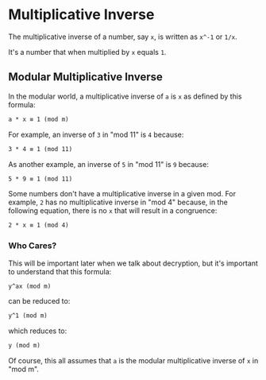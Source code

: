 # Multiplicative Inverse

The multiplicative inverse of a number, say `x`, is written as `x^-1` or `1/x`.

It's a number that when multiplied by `x` equals `1`.

## Modular Multiplicative Inverse

In the modular world, a multiplicative inverse of `a` is `x` as defined by this formula:

```txt
a * x ≡ 1 (mod m)
```

For example, an inverse of `3` in "mod 11" is `4` because:

```txt
3 * 4 ≡ 1 (mod 11)
```

As another example, an inverse of `5` in "mod 11" is `9` because:

```txt
5 * 9 ≡ 1 (mod 11)
```

Some numbers don't have a multiplicative inverse in a given mod. For example, `2` has no multiplicative inverse in "mod 4" because, in the following equation, there is no `x` that will result in a congruence:

```txt
2 * x ≡ 1 (mod 4)
```

### Who Cares?

This will be important later when we talk about decryption, but it's important to understand that this formula:

```txt
y^ax (mod m)
```

can be reduced to:

```txt
y^1 (mod m)
```

which reduces to:

```txt
y (mod m)
```

Of course, this all assumes that `a` is the modular multiplicative inverse of `x` in "mod m".